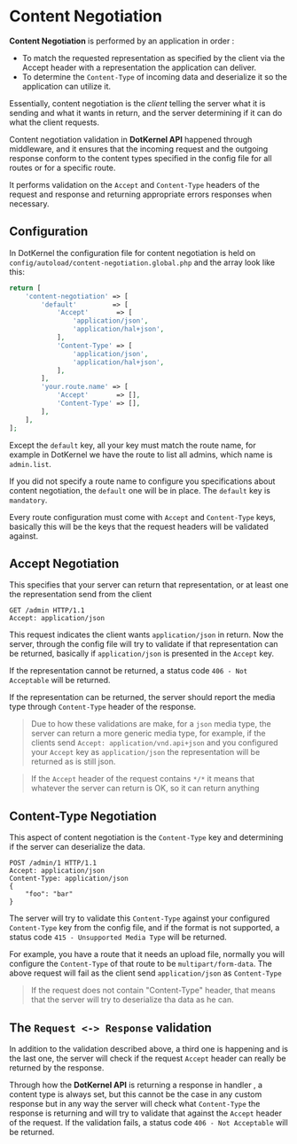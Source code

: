 # Content Negotiation

**Content Negotiation** is performed by an application in order :

- To match the requested representation as specified by the client via the Accept header with a representation the
  application can deliver.
- To determine the `Content-Type` of incoming data and deserialize it so the application can utilize it.

Essentially, content negotiation is the *client* telling the server what it is sending and what it wants in return, and
the server determining if it can do what the client requests.

Content negotiation validation in **DotKernel API** happened through middleware, and it ensures that the incoming
request and the outgoing response conform to the content types specified in the config file for all routes or for a
specific route.

It performs validation on the `Accept` and `Content-Type` headers of the request and response and returning appropriate
errors responses when necessary.

## Configuration

In DotKernel the configuration file for content negotiation is held on `config/autoload/content-negotiation.global.php`
and the array look like this:

```php
return [
    'content-negotiation' => [
        'default'         => [
            'Accept'       => [
                'application/json',
                'application/hal+json',
            ],
            'Content-Type' => [
                'application/json',
                'application/hal+json',
            ],
        ],
        'your.route.name' => [
            'Accept'       => [],
            'Content-Type' => [],
        ],
    ],
];
```

Except the `default` key, all your key must match the route name, for example in DotKernel we have the route to list all
admins, which name is `admin.list`.

If you did not specify a route name to configure you specifications about content negotiation, the `default` one will
be in place. The `default` key is `mandatory`.

Every route configuration must come with `Accept` and `Content-Type` keys, basically this will be the keys that the
request headers will be validated against.

## Accept Negotiation

This specifies that your server can return that representation, or at least one the representation send from the client

```http request
GET /admin HTTP/1.1
Accept: application/json
```

This request indicates the client wants `application/json` in return. Now the server, through the config file will try
to validate if that representation can be returned, basically if `application/json` is presented in the `Accept` key.

If the representation cannot be returned, a status code `406 - Not Acceptable` will be returned.

If the representation can be returned, the server should report the media type through `Content-Type` header of the
response.

> Due to how these validations are make, for a `json` media type, the server can return a more generic media type,
> for example, if the clients send `Accept: application/vnd.api+json` and you configured your `Accept` key
> as `application/json`
> the representation will be returned as is still json.

> If the `Accept` header of the request contains `*/*` it means that whatever the server can return is OK, so it can
> return anything

## Content-Type Negotiation

This aspect of content negotiation is the `Content-Type` key and determining if the server can deserialize the data.

``` http request
POST /admin/1 HTTP/1.1
Accept: application/json
Content-Type: application/json
{
    "foo": "bar"
}
```

The server will try to validate this `Content-Type` against your configured `Content-Type` key from the config file,
and if the format is not supported, a status code `415 - Unsupported Media Type` will be returned.

For example, you have a route that it needs an upload file, normally you will configure the `Content-Type` of that route
to be `multipart/form-data`. The above request will fail as the client send `application/json` as `Content-Type`

> If the request does not contain "Content-Type" header, that means that the server will try to deserialize tha data as
> he can.

## The `Request <-> Response` validation

In addition to the validation described above, a third one is happening and is the last one, the server will check if
the request `Accept` header can really be returned by the response.

Through how the **DotKernel API** is returning a response in handler , a content type is always set, but this cannot be
the case in any custom response but in any way the server will check what `Content-Type` the response is returning and 
will try to validate that against the `Accept` header of the request. If the validation fails, a status code
`406 - Not Acceptable` will be returned.
